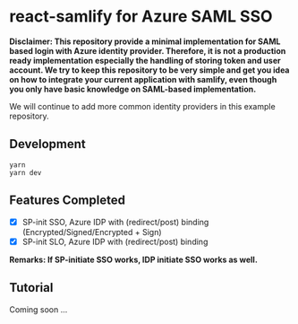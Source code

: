 # react-samlify for Azure SAML SSO

**Disclaimer: This repository provide a minimal implementation for SAML based login with Azure identity provider. Therefore, it is not a production ready implementation especially the handling of storing token and user account. We try to keep this repository to be very simple and get you idea on how to integrate your current application with samlify, even though you only have basic knowledge on SAML-based implementation.**

We will continue to add more common identity providers in this example repository.

## Development

```console
yarn
yarn dev
```

## Features Completed

- [x] SP-init SSO, Azure IDP with (redirect/post) binding (Encrypted/Signed/Encrypted + Sign)
- [x] SP-init SLO, Azure IDP with (redirect/post) binding

**Remarks: If SP-initiate SSO works, IDP initiate SSO works as well.**

## Tutorial

Coming soon ...
